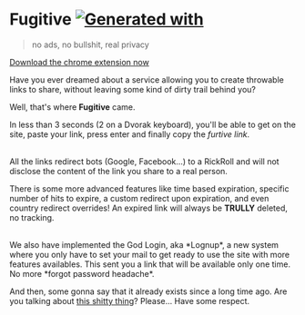 # Fugitive [![Generated with](https://img.shields.io/badge/generated%20with-bangular-blue.svg?style=flat-square)](https://github.com/42Zavattas/generator-bangular)

> no ads, no bullshit, real privacy

[Download the chrome extension now](https://chrome.google.com/webstore/detail/fugitive/pafdfbfhpmbkfjfghpihpkppeeckfnbn)

Have you ever dreamed about a service allowing you to create throwable links to share, without leaving some kind of dirty trail behind you?

Well, that's where **Fugitive** came.

In less than 3 seconds (2 on a Dvorak keyboard), you'll be able to get on the site, paste your link, press enter and finally copy the *furtive link*.

<br>
All the links redirect bots (Google, Facebook...) to a RickRoll and will not disclose the content of the link you share to a real person.

There is some more advanced features like time based expiration, specific number of hits to expire, a custom redirect upon expiration, and even country redirect overrides! An expired link will always be **TRULLY** deleted, no tracking.

<br>
We also have implemented the God Login, aka *Lognup*, a new system where you only have to set your mail to get ready to use the site with more features availables. This sent you a link that will be available only one time. No more *forgot password headache*.


And then, some gonna say that it already exists since a long time ago. Are you talking about [this shitty thing](http://urlgone.com/)? Please... Have some respect.
